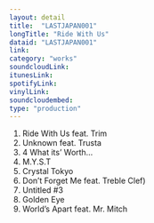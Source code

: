 ```yaml
---
layout: detail
title:  "LASTJAPAN001"
longTitle: "Ride With Us"
dataid: "LASTJAPAN001"
link:
category: "works"
soundcloudLink:
itunesLink:
spotifyLink:
vinylLink:
soundcloudembed:
type: "production"
---
```


1. Ride With Us feat. Trim
2. Unknown feat. Trusta
3. 4 What its’ Worth…
4. M.Y.S.T
5. Crystal Tokyo
6. Don’t Forget Me feat. Treble Clef)
7. Untitled #3
8. Golden Eye
9. World’s Apart feat. Mr. Mitch
